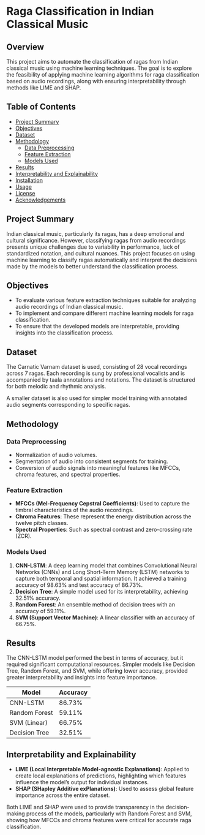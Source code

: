 # Raga Classification in Indian Classical Music

## Overview
This project aims to automate the classification of ragas from Indian classical music using machine learning techniques. The goal is to explore the feasibility of applying machine learning algorithms for raga classification based on audio recordings, along with ensuring interpretability through methods like LIME and SHAP.

## Table of Contents
- [Project Summary](#project-summary)
- [Objectives](#objectives)
- [Dataset](#dataset)
- [Methodology](#methodology)
  - [Data Preprocessing](#data-preprocessing)
  - [Feature Extraction](#feature-extraction)
  - [Models Used](#models-used)
- [Results](#results)
- [Interpretability and Explainability](#interpretability-and-explainability)
- [Installation](#installation)
- [Usage](#usage)
- [License](#license)
- [Acknowledgements](#acknowledgements)

## Project Summary
Indian classical music, particularly its ragas, has a deep emotional and cultural significance. However, classifying ragas from audio recordings presents unique challenges due to variability in performance, lack of standardized notation, and cultural nuances. This project focuses on using machine learning to classify ragas automatically and interpret the decisions made by the models to better understand the classification process.

## Objectives
- To evaluate various feature extraction techniques suitable for analyzing audio recordings of Indian classical music.
- To implement and compare different machine learning models for raga classification.
- To ensure that the developed models are interpretable, providing insights into the classification process.

## Dataset
The Carnatic Varnam dataset is used, consisting of 28 vocal recordings across 7 ragas. Each recording is sung by professional vocalists and is accompanied by taala annotations and notations. The dataset is structured for both melodic and rhythmic analysis.

A smaller dataset is also used for simpler model training with annotated audio segments corresponding to specific ragas.

## Methodology

### Data Preprocessing
- Normalization of audio volumes.
- Segmentation of audio into consistent segments for training.
- Conversion of audio signals into meaningful features like MFCCs, chroma features, and spectral properties.

### Feature Extraction
- **MFCCs (Mel-Frequency Cepstral Coefficients)**: Used to capture the timbral characteristics of the audio recordings.
- **Chroma Features**: These represent the energy distribution across the twelve pitch classes.
- **Spectral Properties**: Such as spectral contrast and zero-crossing rate (ZCR).

### Models Used
1. **CNN-LSTM**: A deep learning model that combines Convolutional Neural Networks (CNNs) and Long Short-Term Memory (LSTM) networks to capture both temporal and spatial information. It achieved a training accuracy of 98.63% and test accuracy of 86.73%.
2. **Decision Tree**: A simple model used for its interpretability, achieving 32.51% accuracy.
3. **Random Forest**: An ensemble method of decision trees with an accuracy of 59.11%.
4. **SVM (Support Vector Machine)**: A linear classifier with an accuracy of 66.75%.

## Results
The CNN-LSTM model performed the best in terms of accuracy, but it required significant computational resources. Simpler models like Decision Tree, Random Forest, and SVM, while offering lower accuracy, provided greater interpretability and insights into feature importance.

| Model            | Accuracy   |
|------------------|------------|
| CNN-LSTM         | 86.73%     |
| Random Forest    | 59.11%     |
| SVM (Linear)     | 66.75%     |
| Decision Tree    | 32.51%     |

## Interpretability and Explainability
- **LIME (Local Interpretable Model-agnostic Explanations)**: Applied to create local explanations of predictions, highlighting which features influence the model’s output for individual instances.
- **SHAP (SHapley Additive exPlanations)**: Used to assess global feature importance across the entire dataset.

Both LIME and SHAP were used to provide transparency in the decision-making process of the models, particularly with Random Forest and SVM, showing how MFCCs and chroma features were critical for accurate raga classification.
